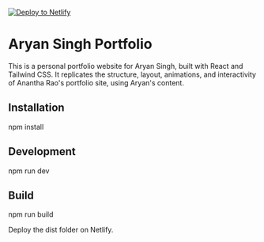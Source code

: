 [![Deploy to Netlify](https://www.netlify.com/img/deploy/button.svg)](https://app.netlify.com/start/deploy?repository=https://github.com/Aryansingh26/Aryansingh26)
# Aryan Singh Portfolio

This is a personal portfolio website for Aryan Singh, built with React and Tailwind CSS.
It replicates the structure, layout, animations, and interactivity of Anantha Rao's portfolio site, using Aryan's content.

## Installation
npm install

## Development
npm run dev

## Build
npm run build

Deploy the dist folder on Netlify.
